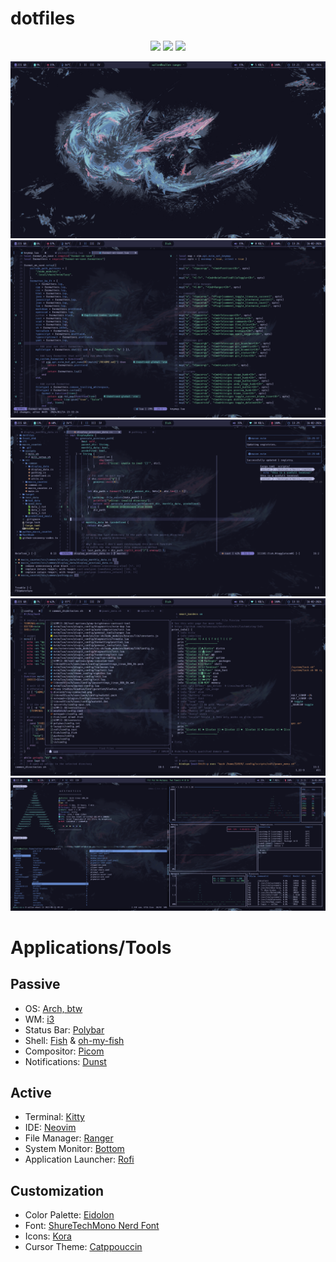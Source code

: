 # dotfiles

<p align="center">
  <a href="https://github.com/Vallen217/dotfiles/stargazers"><img src="https://img.shields.io/github/stars/Vallen217/dotfiles?color=729ce9&style=for-the-badge&logo=starship"></a>
  <a href="https://github.com/Vallen217/dotfiles/issues"><img src="https://img.shields.io/github/issues/Vallen217/dotfiles?color=da587d&style=for-the-badge&logo=codecov"></a>
  <a href="https://github.com/Vallen217/dotfiles/network/members"><img src="https://img.shields.io/github/forks/Vallen217/dotfiles?color=7fdca9&style=for-the-badge&logo=jfrog-bintray"></a>
</p>

![Alt test](https://github.com/Vallen217/dotfiles/blob/main/screenshots/desktop.png?raw=true)
![Alt test](https://github.com/Vallen217/dotfiles/blob/main/screenshots/neovim_1.png?raw=true)
![Alt test](https://github.com/Vallen217/dotfiles/blob/main/screenshots/neovim_2.png?raw=true)
![Alt test](https://github.com/Vallen217/dotfiles/blob/main/screenshots/neovim_3.png?raw=true)
![Alt test](https://github.com/Vallen217/dotfiles/blob/main/screenshots/terminals.png?raw=true)

# Applications/Tools

## Passive

- OS: [Arch, btw](https://wiki.archlinux.org/)
- WM: [i3](https://i3wm.org)
- Status Bar: [Polybar](https://github.com/polybar/polybar)
- Shell: [Fish](https://fishshell.com) & [oh-my-fish](https://github.com/oh-my-fish/oh-my-fish)
- Compositor: [Picom](https://github.com/yshui/picom)
- Notifications: [Dunst](https://github.com/dunst-project/dunst)

## Active

- Terminal: [Kitty](https://github.com/kovidgoyal/kitty)
- IDE: [Neovim](https://github.com/neovim/neovim)
- File Manager: [Ranger](https://github.com/ranger/ranger)
- System Monitor: [Bottom](https://github.com/ClementTsang/bottom)
- Application Launcher: [Rofi](https://github.com/davatorium/rofi)

## Customization

- Color Palette: [Eidolon](https://github.com/Vallen217/dotfiles/blob/main/color_palette.md)
- Font: [ShureTechMono Nerd Font](https://github.com/ryanoasis/nerd-fonts/releases/download/v3.1.1/ShareTechMono.zip)
- Icons: [Kora](https://github.com/bikass/kora)
- Cursor Theme: [Catppouccin](https://github.com/catppuccin/cursors)
